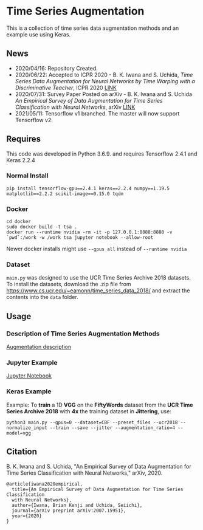 # Time Series Augmentation

This is a collection of time series data augmentation methods and an example use using Keras.

## News

- 2020/04/16: Repository Created.
- 2020/06/22: Accepted to ICPR 2020 - B. K. Iwana and S. Uchida, *Time Series Data Augmentation for Neural Networks by Time Warping with a Discriminative Teacher*, ICPR 2020 [LINK](https://arxiv.org/abs/2004.08780)
- 2020/07/31: Survey Paper Posted on arXiv - B. K. Iwana and S. Uchida *An Empirical Survey of Data Augmentation for Time Series Classification
  with Neural Networks*, arXiv [LINK](https://arxiv.org/abs/2007.15951)
- 2021/05/11: Tensorflow v1 branched. The master will now support Tensorflow v2.

## Requires

This code was developed in Python 3.6.9. and requires Tensorflow 2.4.1 and Keras 2.2.4

### Normal Install

```
pip install tensorflow-gpu==2.4.1 keras==2.2.4 numpy==1.19.5 matplotlib==2.2.2 scikit-image==0.15.0 tqdm
```

### Docker

```
cd docker
sudo docker build -t tsa .
docker run --runtime nvidia -rm -it -p 127.0.0.1:8888:8888 -v `pwd`:/work -w /work tsa jupyter notebook --allow-root
```

Newer docker installs might use ```--gpus all``` instead of ```--runtime nvidia```  

### Dataset

`main.py` was designed to use the UCR Time Series Archive 2018 datasets. To install the datasets, download the .zip file from https://www.cs.ucr.edu/~eamonn/time_series_data_2018/ and extract the contents into the `data` folder.

## Usage

### Description of Time Series Augmentation Methods

[Augmentation description](./docs/AugmentationMethods.md)

### Jupyter Example

[Jupyter Notebook](./example.ipynb)

### Keras Example

Example: 
To **train** a 1D **VGG** on the **FiftyWords** dataset from the **UCR Time Series Archive 2018** with **4x** the training dataset in **Jittering**, use:

```
python3 main.py --gpus=0 --dataset=CBF --preset_files --ucr2018 --normalize_input --train --save --jitter --augmentation_ratio=4 --model=vgg
```

## Citation

B. K. Iwana and S. Uchida, "An Empirical Survey of Data Augmentation for Time Series Classification with Neural Networks," arXiv, 2020.

```
@article{iwana2020empirical,
  title={An Empirical Survey of Data Augmentation for Time Series Classification
  with Neural Networks},
  author={Iwana, Brian Kenji and Uchida, Seiichi},
  journal={arXiv preprint arXiv:2007.15951},
  year={2020}
}
```
